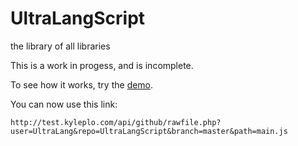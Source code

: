 # UltraLangScript
the library of all libraries

This is a work in progess, and is incomplete. 

To see how it works, try the [demo](https://ultralang.github.io/UltraLangScript/demo).

You can now use this link:

`http://test.kyleplo.com/api/github/rawfile.php?user=UltraLang&repo=UltraLangScript&branch=master&path=main.js`
